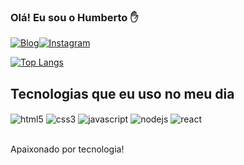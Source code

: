 ### Olá! Eu sou o Humberto ✋

[![Blog](https://img.shields.io/website?label=MyNoteBook.com&style=for-the-badge&url=https://humbertomonteiro.github.io/mynotebook/)](https://humbertomonteiro.github.io/mynotebook/)[![Instagram](https://img.shields.io/badge/Instagram-E4405F?style=for-the-badge&logo=instagram&logoColor=white)](https://www.instagram.com/humberto.fh/)

[![Top Langs](https://github-readme-stats.vercel.app/api/top-langs/?username=humbertomonteiro)](https://github.com/anuraghazra/github-readme-stats)

## Tecnologias que eu uso no meu dia

<div style='display: inline_block'>
<img align='center' alt='html5' src='https://img.shields.io/badge/HTML5-E34F26?style=for-the-badge&logo=html5&logoColor=white' />
<img align='center' alt='css3' src='https://img.shields.io/badge/CSS3-1572B6?style=for-the-badge&logo=css3&logoColor=white' />
<img align='center' alt='javascript' src='https://img.shields.io/badge/JavaScript-F7DF1E?style=for-the-badge&logo=javascript&logoColor=black' />
<img align='center' alt='nodejs' src='https://img.shields.io/badge/Node.js-43853D?style=for-the-badge&logo=node.js&logoColor=white' />
<img align='center' alt='react' src='https://img.shields.io/badge/React-20232A?style=for-the-badge&logo=react&logoColor=61DAFB' />
</div> <br/>

Apaixonado por tecnologia!
